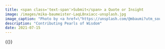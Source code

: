 ```yaml
---
title: <span class='text-span'>Submit</span> a Quote or Insight
image: /images/mika-baumeister-LaqL8nxiacc-unsplash.jpg
image_caption: "Photo by <a href=\"https://unsplash.com/@mbaumi?utm_source=unsplash&utm_medium=referral&utm_content=creditCopyText\">Mika Baumeister</a> on <a href=\"https://unsplash.com/s/photos/quote?utm_source=unsplash&utm_medium=referral&utm_content=creditCopyText\">Unsplash</a>"
description: "Contributing Pearls of Wisdom"
date: 2021-07-15
---
```


{{<editor>}}
